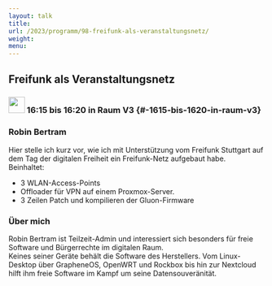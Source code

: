 ```yaml
---
layout: talk
title:
url: /2023/programm/98-freifunk-als-veranstaltungsnetz/
weight:
menu:
---
```

## Freifunk als Veranstaltungsnetz

### <img height = "32" src="../../../images/lightning.svg"> 16:15 bis 16:20 in Raum V3 {#-1615-bis-1620-in-raum-v3}

### Robin Bertram

Hier stelle ich kurz vor, wie ich mit Unterstützung vom Freifunk Stuttgart auf dem Tag der digitalen Freiheit ein Freifunk-Netz aufgebaut habe.  
Beinhaltet:  
- 3 WLAN-Access-Points  
- Offloader für VPN auf einem Proxmox-Server.  
- 3 Zeilen Patch und kompilieren der Gluon-Firmware

### Über mich

Robin Bertram ist Teilzeit-Admin und interessiert sich besonders für freie Software und Bürgerrechte im digitalen Raum.  
Keines seiner Geräte behält die Software des Herstellers. Vom Linux-Desktop über GrapheneOS, OpenWRT und Rockbox bis hin zur Nextcloud hilft ihm freie Software im Kampf um seine Datensouveränität.

